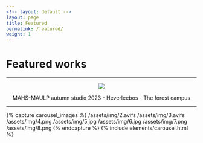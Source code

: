 ```yaml
---
<!-- layout: default -->
layout: page
title: Featured
permalink: /featured/
weight: 1
---
```


# **Featured works**
---


<div style="text-align:center;">
    <img src="/assets/img/1.avifs">
    <p>MAHS-MAULP autumn studio 2023 - Heverleebos - The forest campus</p>
</div>

<!-- <div style="text-align:center;">
    <video width="100%" preload="auto" muted loop autoplay>
      <source src="/assets/img/1.webm" type="video/mp4">
    </video>
    <p>MAHS-MAULP autumn studio 2023 - Heverleebos - The forest campus</p>
</div> -->

---

<div class="centered">
{% capture carousel_images %}
/assets/img/2.avifs
/assets/img/3.avifs
/assets/img/4.png
/assets/img/5.jpg
/assets/img/6.jpg
/assets/img/7.png
/assets/img/8.png
{% endcapture %}
{% include elements/carousel.html %}
</div>